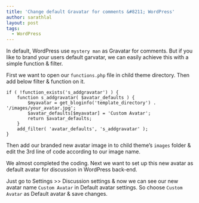 ```yaml
---
title: 'Change default Gravatar for comments &#8211; WordPress'
author: sarathlal
layout: post
tags:
  - WordPress
---
```

In default, WordPress use `mystery man` as Gravatar for comments. But if you like to brand your users default garvatar, we can easily achieve this with a simple function & filter.

First we want to open our `functions.php` file in child theme directory. Then add below filter & function on it.

	if ( !function_exists('s_addgravatar') ) {
		function s_addgravatar( $avatar_defaults ) {
			$myavatar = get_bloginfo('template_directory') . '/images/your_avatar.jpg';
			$avatar_defaults[$myavatar] = 'Custom Avatar';
			return $avatar_defaults;
		}
		add_filter( 'avatar_defaults', 's_addgravatar' );
	}

Then add our branded new avatar image in to child theme&#8217;s `images` folder & edit the 3rd line of code according to our image name.

We almost completed the coding. Next we want to set up this new avatar as default avatar for discussion in WordPress back-end.

Just go to Settings >> Discussion settings & now we can see our new avatar name `Custom Avatar` in Default avatar settings. So choose `Custom Avatar` as Default avatar & save changes.
